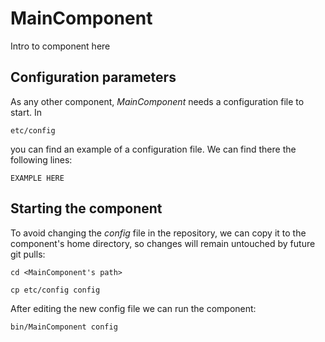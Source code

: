 # MainComponent
Intro to component here


## Configuration parameters
As any other component, *MainComponent* needs a configuration file to start. In
```
etc/config
```
you can find an example of a configuration file. We can find there the following lines:
```
EXAMPLE HERE
```

## Starting the component
To avoid changing the *config* file in the repository, we can copy it to the component's home directory, so changes will remain untouched by future git pulls:

```
cd <MainComponent's path> 
```
```
cp etc/config config
```

After editing the new config file we can run the component:

```
bin/MainComponent config
```
